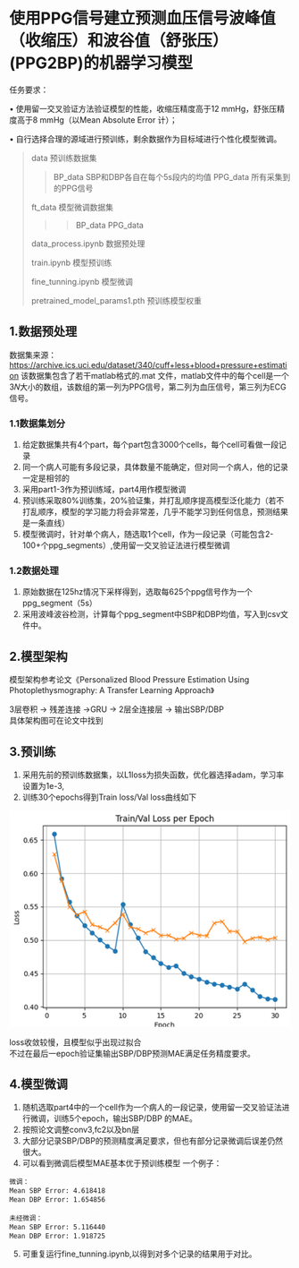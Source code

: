 # 使用PPG信号建立预测血压信号波峰值（收缩压）和波谷值（舒张压）(PPG2BP)的机器学习模型
任务要求：  

• 使用留一交叉验证方法验证模型的性能，收缩压精度高于12 mmHg，舒张压精度高于8 mmHg（以Mean Absolute Error 计）；  

• 自行选择合理的源域进行预训练，剩余数据作为目标域进行个性化模型微调。

> data 预训练数据集
> > BP_data SBP和DBP各自在每个5s段内的均值
> > PPG_data 所有采集到的PPG信号
> 
> ft_data 模型微调数据集
> > > BP_data
> > PPG_data
>
> data_process.ipynb 数据预处理
> 
> train.ipynb 模型预训练
> 
> fine_tunning.ipynb 模型微调
> 
> pretrained_model_params1.pth 预训练模型权重
> 
## 1.数据预处理
数据集来源：https://archive.ics.uci.edu/dataset/340/cuff+less+blood+pressure+estimation
该数据集包含了若干matlab格式的.mat 文件，matlab文件中的每个cell是一个3𝑁大小的数组，该数组的第一列为PPG信号，第二列为血压信号，第三列为ECG信号。
### 1.1数据集划分
1. 给定数据集共有4个part，每个part包含3000个cells，每个cell可看做一段记录
2. 同一个病人可能有多段记录，具体数量不能确定，但对同一个病人，他的记录一定是相邻的
3. 采用part1-3作为预训练域，part4用作模型微调
4. 预训练采取80%训练集，20%验证集，并打乱顺序提高模型泛化能力（若不打乱顺序，模型的学习能力将会非常差，几乎不能学习到任何信息，预测结果是一条直线）
5. 模型微调时，针对单个病人，随选取1个cell，作为一段记录（可能包含2-100+个ppg_segments）,使用留一交叉验证法进行模型微调
### 1.2数据处理
1. 原始数据在125hz情况下采样得到，选取每625个ppg信号作为一个ppg_segment（5s）
2. 采用波峰波谷检测，计算每个ppg_segment中SBP和DBP均值，写入到csv文件中。
## 2.模型架构
模型架构参考论文《Personalized Blood Pressure Estimation Using Photoplethysmography: A Transfer Learning Approach》  

3层卷积 -> 残差连接 ->GRU -> 2层全连接层 -> 输出SBP/DBP  
具体架构图可在论文中找到
## 3.预训练
1. 采用先前的预训练数据集，以L1loss为损失函数，优化器选择adam，学习率设置为1e-3,
2. 训练30个epochs得到Train loss/Val loss曲线如下

![alt text](image.png)

loss收敛较慢，且模型似乎出现过拟合   
不过在最后一epoch验证集输出SBP/DBP预测MAE满足任务精度要求。
## 4.模型微调
1. 随机选取part4中的一个cell作为一个病人的一段记录，使用留一交叉验证法进行微调，训练5个epoch，输出SBP/DBP 的MAE。
2. 按照论文调整conv3,fc2以及bn层
3. 大部分记录SBP/DBP的预测精度满足要求，但也有部分记录微调后误差仍然很大。
4. 可以看到微调后模型MAE基本优于预训练模型
一个例子：
```
微调：
Mean SBP Error: 4.618418
Mean DBP Error: 1.654856

未经微调：
Mean SBP Error: 5.116440
Mean DBP Error: 1.918725
```
5. 可重复运行fine_tunning.ipynb,以得到对多个记录的结果用于对比。
